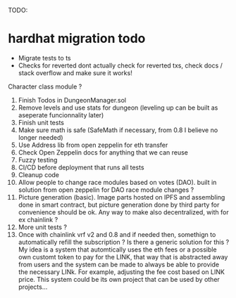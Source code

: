 TODO:


# hardhat migration todo
- Migrate tests to ts
- Checks for reverted dont actually check for reverted txs, check docs / stack overflow and make sure it works!

Character class module ?

1. Finish Todos in DungeonManager.sol
2. Remove levels and use stats for dungeon (leveling up can be built as aseperate funcionnality later)
3. Finish unit tests
4. Make sure math is safe (SafeMath if necessary, from 0.8 I believe no longer needed)
5.  Use Address lib from open zeppelin for eth transfer
6. Check Open Zeppelin docs for anything that we can reuse
7. Fuzzy testing
8.  CI/CD before deployment that runs all tests
9.  Cleanup code
10. Allow people to change race modules based on votes (DAO). built in solution from open zeppelin for DAO race module changes ?
11.  Picture generation (basic). Image parts hosted on IPFS and assembling done in smart contract, but picture generation done by third party for convenience should be ok. Any way to make also decentralized, with for ex chainlink ?
12. More unit tests ?
13. Once with chainlink vrf v2 and 0.8 and if needed then, somethign to automatically refill the subscription ? Is there a generic solution for this ?
My idea is a system that automtically uses the eth fees or a possible own customt token to pay for the LINK, that way that is abstracted away from users
and the system can be made to always be able to provide the necessary LINk. For example, adjusting the fee cost based on LINK price. This system could be its
own project that can be used by other projects...